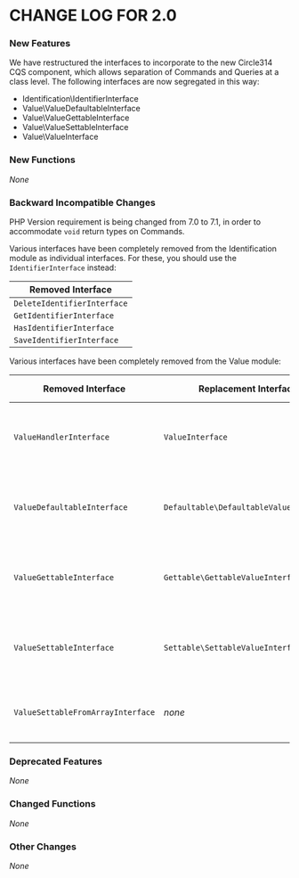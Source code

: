 CHANGE LOG FOR 2.0
===

### New Features

We have restructured the interfaces to incorporate to the new Circle314 CQS component, which allows
separation of Commands and Queries at a class level. The following interfaces are now segregated in
this way:

 * Identification\IdentifierInterface
 * Value\ValueDefaultableInterface
 * Value\ValueGettableInterface
 * Value\ValueSettableInterface
 * Value\ValueInterface


### New Functions

*None*

### Backward Incompatible Changes

PHP Version requirement is being changed from 7.0 to 7.1, in order to accommodate `void` return types on Commands.

Various interfaces have been completely removed from the Identification module as individual interfaces. For these,
you should use the `IdentifierInterface` instead:

| Removed Interface |
|---|
|`DeleteIdentifierInterface`|
|`GetIdentifierInterface`|
|`HasIdentifierInterface`|
|`SaveIdentifierInterface`|

Various interfaces have been completely removed from the Value module:

| Removed Interface | Replacement Interface | Migration Notes |
|---|---|---|
|`ValueHandlerInterface`|`ValueInterface`|Interface methods now have strict return types|
|`ValueDefaultableInterface`|`Defaultable\DefaultableValueInterface`|Interface methods now have strict return types|
|`ValueGettableInterface`|`Gettable\GettableValueInterface`|Interface methods now have strict return types|
|`ValueSettableInterface`|`Settable\SettableValueInterface`|Interface methods now have strict return types|
|`ValueSettableFromArrayInterface`|*none*|This interface is being removed in v1.2|

### Deprecated Features

*None*

### Changed Functions

*None*

### Other Changes

*None*